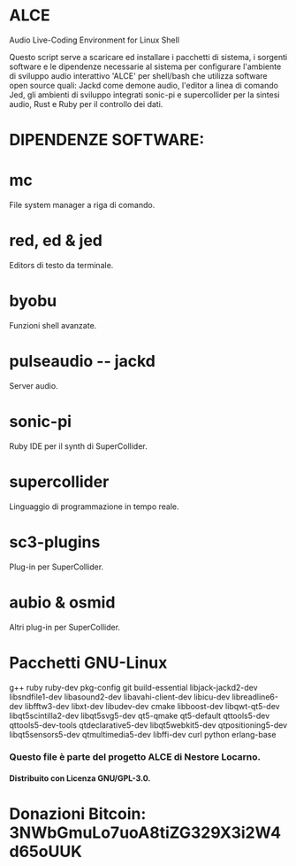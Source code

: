 # ALCE
Audio Live-Coding Environment for Linux Shell

Questo script serve a scaricare ed installare i pacchetti di sistema, i sorgenti software e le dipendenze necessarie al sistema per configurare l'ambiente di sviluppo audio interattivo 'ALCE' per shell/bash che utilizza software open source quali: Jackd come demone audio, l'editor a linea di comando Jed, gli ambienti di sviluppo integrati sonic-pi e supercollider per la sintesi audio, Rust e Ruby per il controllo dei dati.

# DIPENDENZE SOFTWARE:

# mc 
File system manager a riga di comando.

# red, ed & jed
Editors di testo da terminale.

# byobu
Funzioni shell avanzate.

# pulseaudio -- jackd
Server audio.

# sonic-pi
Ruby IDE per il synth di SuperCollider.

# supercollider 
Linguaggio di programmazione in tempo reale.

# sc3-plugins 
Plug-in per SuperCollider.

# aubio & osmid
Altri plug-in per SuperCollider.

# Pacchetti GNU-Linux 
g++ ruby ruby-dev pkg-config git build-essential libjack-jackd2-dev libsndfile1-dev libasound2-dev libavahi-client-dev libicu-dev libreadline6-dev libfftw3-dev libxt-dev libudev-dev cmake libboost-dev libqwt-qt5-dev libqt5scintilla2-dev libqt5svg5-dev qt5-qmake qt5-default qttools5-dev qttools5-dev-tools qtdeclarative5-dev libqt5webkit5-dev qtpositioning5-dev libqt5sensors5-dev qtmultimedia5-dev libffi-dev curl python erlang-base


### Questo file è parte del progetto ALCE di Nestore Locarno.
#### Distribuito con Licenza GNU/GPL-3.0.
# Donazioni Bitcoin: 3NWbGmuLo7uoA8tiZG329X3i2W4d65oUUK

